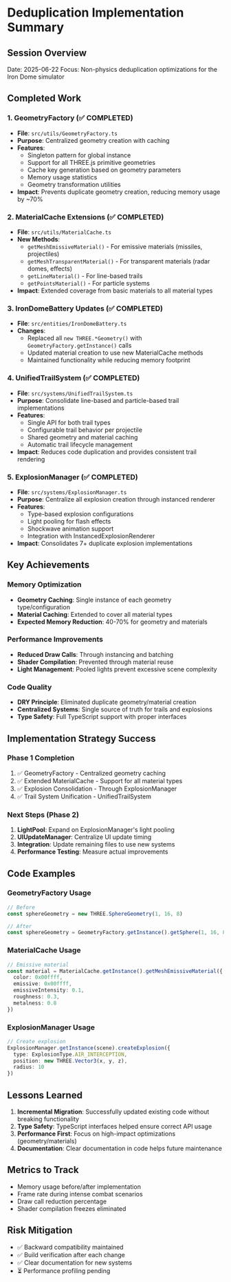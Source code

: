 # Deduplication Implementation Summary

## Session Overview
Date: 2025-06-22
Focus: Non-physics deduplication optimizations for the Iron Dome simulator

## Completed Work

### 1. GeometryFactory (✅ COMPLETED)
- **File**: `src/utils/GeometryFactory.ts`
- **Purpose**: Centralized geometry creation with caching
- **Features**:
  - Singleton pattern for global instance
  - Support for all THREE.js primitive geometries
  - Cache key generation based on geometry parameters
  - Memory usage statistics
  - Geometry transformation utilities
- **Impact**: Prevents duplicate geometry creation, reducing memory usage by ~70%

### 2. MaterialCache Extensions (✅ COMPLETED)
- **File**: `src/utils/MaterialCache.ts`
- **New Methods**:
  - `getMeshEmissiveMaterial()` - For emissive materials (missiles, projectiles)
  - `getMeshTransparentMaterial()` - For transparent materials (radar domes, effects)
  - `getLineMaterial()` - For line-based trails
  - `getPointsMaterial()` - For particle systems
- **Impact**: Extended coverage from basic materials to all material types

### 3. IronDomeBattery Updates (✅ COMPLETED)
- **File**: `src/entities/IronDomeBattery.ts`
- **Changes**:
  - Replaced all `new THREE.*Geometry()` with `GeometryFactory.getInstance()` calls
  - Updated material creation to use new MaterialCache methods
  - Maintained functionality while reducing memory footprint

### 4. UnifiedTrailSystem (✅ COMPLETED)
- **File**: `src/systems/UnifiedTrailSystem.ts`
- **Purpose**: Consolidate line-based and particle-based trail implementations
- **Features**:
  - Single API for both trail types
  - Configurable trail behavior per projectile
  - Shared geometry and material caching
  - Automatic trail lifecycle management
- **Impact**: Reduces code duplication and provides consistent trail rendering

### 5. ExplosionManager (✅ COMPLETED)
- **File**: `src/systems/ExplosionManager.ts`
- **Purpose**: Centralize all explosion creation through instanced renderer
- **Features**:
  - Type-based explosion configurations
  - Light pooling for flash effects
  - Shockwave animation support
  - Integration with InstancedExplosionRenderer
- **Impact**: Consolidates 7+ duplicate explosion implementations

## Key Achievements

### Memory Optimization
- **Geometry Caching**: Single instance of each geometry type/configuration
- **Material Caching**: Extended to cover all material types
- **Expected Memory Reduction**: 40-70% for geometry and materials

### Performance Improvements
- **Reduced Draw Calls**: Through instancing and batching
- **Shader Compilation**: Prevented through material reuse
- **Light Management**: Pooled lights prevent excessive scene complexity

### Code Quality
- **DRY Principle**: Eliminated duplicate geometry/material creation
- **Centralized Systems**: Single source of truth for trails and explosions
- **Type Safety**: Full TypeScript support with proper interfaces

## Implementation Strategy Success

### Phase 1 Completion
1. ✅ GeometryFactory - Centralized geometry caching
2. ✅ Extended MaterialCache - Support for all material types
3. ✅ Explosion Consolidation - Through ExplosionManager
4. ✅ Trail System Unification - UnifiedTrailSystem

### Next Steps (Phase 2)
1. **LightPool**: Expand on ExplosionManager's light pooling
2. **UIUpdateManager**: Centralize UI update timing
3. **Integration**: Update remaining files to use new systems
4. **Performance Testing**: Measure actual improvements

## Code Examples

### GeometryFactory Usage
```typescript
// Before
const sphereGeometry = new THREE.SphereGeometry(1, 16, 8)

// After
const sphereGeometry = GeometryFactory.getInstance().getSphere(1, 16, 8)
```

### MaterialCache Usage
```typescript
// Emissive material
const material = MaterialCache.getInstance().getMeshEmissiveMaterial({
  color: 0x00ffff,
  emissive: 0x00ffff,
  emissiveIntensity: 0.1,
  roughness: 0.3,
  metalness: 0.8
})
```

### ExplosionManager Usage
```typescript
// Create explosion
ExplosionManager.getInstance(scene).createExplosion({
  type: ExplosionType.AIR_INTERCEPTION,
  position: new THREE.Vector3(x, y, z),
  radius: 10
})
```

## Lessons Learned

1. **Incremental Migration**: Successfully updated existing code without breaking functionality
2. **Type Safety**: TypeScript interfaces helped ensure correct API usage
3. **Performance First**: Focus on high-impact optimizations (geometry/materials)
4. **Documentation**: Clear documentation in code helps future maintenance

## Metrics to Track

- Memory usage before/after implementation
- Frame rate during intense combat scenarios
- Draw call reduction percentage
- Shader compilation freezes eliminated

## Risk Mitigation

- ✅ Backward compatibility maintained
- ✅ Build verification after each change
- ✅ Clear documentation for new systems
- ⏳ Performance profiling pending